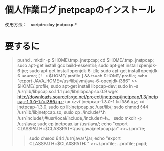 個人作業ログ jnetpcapのインストール
=========
使用方法：　scriptreplay jnetpcap.*

要するに
=========
>pushd .
>mkdir -p $HOME/.tmp_jnetpcap;
>cd $HOME/.tmp_jnetpcap;
>sudo apt-get install gcc build-essential;
>sudo apt-get install openjdk-6-jre;
>sudo apt-get install openjdk-6-jdk;
>sudo apt-get install openjdk-6-source;
>[ ! -e $HOME/.profile ] && touch $HOME/.profile;
>echo "export JAVA_HOME=/usr/lib/jvm/java-6-openjdk-i386" >> $HOME/.profile;
>sudo apt-get install libpcap-dev;
>sudo ln -s /usr/lib/libpcap.so.1.1.1 /usr/lib/libpcap.so.0.9
>wget http://downloads.sourceforge.net/project/jnetpcap/jnetpcap/1.3/jnetpcap-1.3.0-1.fc.i386.tgz;
>tar xzvf jnetpcap-1.3.0-1.fc.i386.tgz; 
>cd jnetpcap-1.3.0;
>sudo cp libjnetpcap.so /usr/lib/;
>sudo chmod 644 /usr/lib/libjnetpcap.so;
>sudo cp ./include/*.h /usr/include/;#/usr/local/include,/includeかも。
>sudo mkdir -p /usr/java;
>sudo cp jnetpcap.jar /usr/java/;
>echo "export CLASSPATH=\$CLASSPATH:/usr/java/jnetpcap.jar" >>~/.profile;
>>sudo chmod 644 /usr/java/*.jar;
>echo "export CLASSPATH=\$CLASSPATH:." >>~/.profile;
>. .profile;
>popd;

